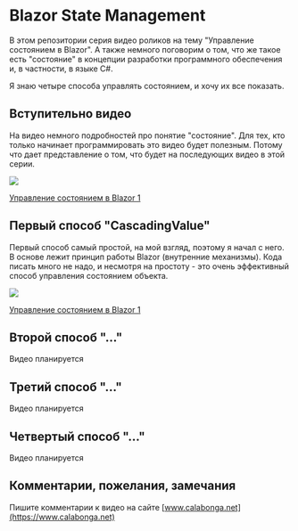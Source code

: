 # Blazor State Management

В этом репозитории серия видео роликов на тему "Управление состоянием в Blazor". А также немного поговорим о том, что же такое есть "состояние" в концепции разработки программного обеспечения и, в частности, в языке C#.

Я знаю четыре способа управлять состоянием, и хочу их все показать.

## Вступительно видео

На видео немного подробностей про понятие "состояние". Для тех, кто только начинает программировать это видео будет полезным. Потому что дает представление о том, что будет на последующих видео в этой серии.

[![](https://www.calabonga.net/Uploads/blazor-state-management-1/1.png)](https://www.calabonga.net/blog/post/blazor-state-management-1)

[Управление состоянием в Blazor 1](https://www.calabonga.net/blog/post/blazor-state-management-1)

## Первый способ "CascadingValue"

Первый способ самый простой, на мой взгляд, поэтому я начал с него. В основе лежит принцип работы Blazor (внутренние механизмы). Кода писать много не надо, и несмотря на простоту - это очень эффективный способ управления состоянием объекта.

[![](https://www.calabonga.net/Uploads/blazor-state-management-2/1.png)](https://www.calabonga.net/blog/post/blazor-state-management-2)

[Управление состоянием в Blazor 1](https://www.calabonga.net/blog/post/blazor-state-management-2)

## Второй способ "..."

Видео планируется

## Третий способ "..."

Видео планируется

## Четвертый способ "..."

Видео планируется

## Комментарии, пожелания, замечания

Пишите комментарии к видео на сайте [www.calabonga.net](https://www.calabonga.net)
